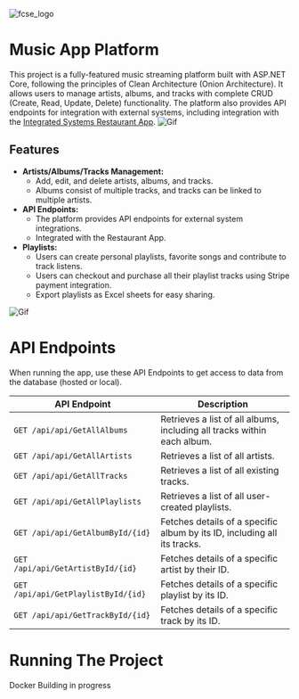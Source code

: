 ![fcse_logo](https://github.com/BeratAhmetaj/Museudonia/blob/main/Gif%20Animations/Logo_FINKI_UKIM_EN/Logo_FINKI_UKIM_EN_00000.png)

# Music App Platform
This project is a fully-featured music streaming platform built with ASP.NET Core, following the principles of Clean Architecture (Onion Architecture). It allows users to manage artists, albums, and tracks with complete CRUD (Create, Read, Update, Delete) functionality. The platform also provides API endpoints for integration with external systems, including integration with the [Integrated Systems Restaurant App](https://github.com/JordanovaAntoaneta/Integrated-Systems-Restaurant-App).
![Gif](https://github.com/BeratAhmetaj/MusicApp/blob/master/.github/1.gif)

## Features
- **Artists/Albums/Tracks Management:** 
  - Add, edit, and delete artists, albums, and tracks.
  - Albums consist of multiple tracks, and tracks can be linked to multiple artists.
- **API Endpoints:**
  - The platform provides API endpoints for external system integrations.
  - Integrated with the Restaurant App.
- **Playlists:**
  - Users can create personal playlists, favorite songs and contribute to track listens.
  - Users can checkout and purchase all their playlist tracks using Stripe payment integration.
  - Export playlists as Excel sheets for easy sharing.


![Gif](https://github.com/BeratAhmetaj/MusicApp/blob/master/.github/2.gif)

# API Endpoints
When running the app, use these API Endpoints to get access to data from the database (hosted or local).

| API Endpoint                           | Description |
|----------------------------------------|-------------|
| `GET /api/api/GetAllAlbums`            | Retrieves a list of all albums, including all tracks within each album. |
| `GET /api/api/GetAllArtists`           | Retrieves a list of all artists. |
| `GET /api/api/GetAllTracks`            | Retrieves a list of all existing tracks. |
| `GET /api/api/GetAllPlaylists`         | Retrieves a list of all user-created playlists. |
| `GET /api/api/GetAlbumById/{id}`       | Fetches details of a specific album by its ID, including all its tracks. |
| `GET /api/api/GetArtistById/{id}`      | Fetches details of a specific artist by their ID. |
| `GET /api/api/GetPlaylistById/{id}`    | Fetches details of a specific playlist by its ID. |
| `GET /api/api/GetTrackById/{id}`       | Fetches details of a specific track by its ID. |

# Running The Project
Docker Building in progress

